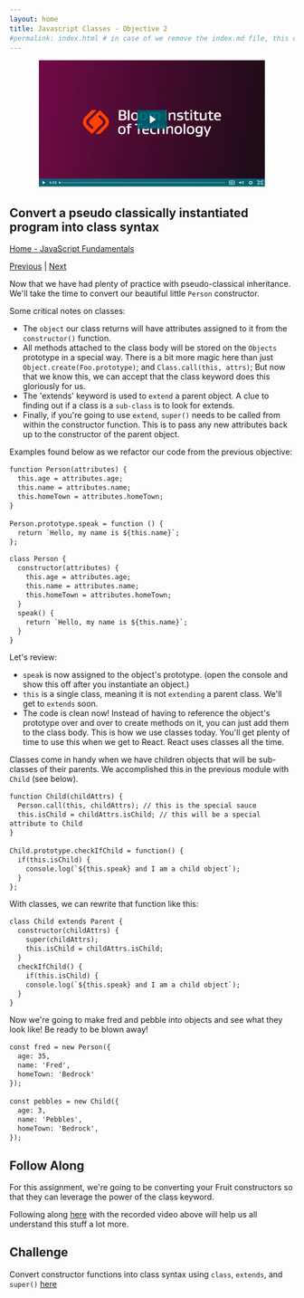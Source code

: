 ```yaml
---
layout: home
title: Javascript Classes - Objective 2 
#permalink: index.html # in case of we remove the index.md file, this doc will be the index page
---
```


<div class="row">
<div class="columnStmt" markdown="1">

<p align="center" ><a href="https://bloomtech-1.wistia.com/medias/503v2lcdiy" >
<img src="../Objects/img/Video_clip.png" width="400" height="225" style="width: 400px; height: 225px;"></a></p> 

##  Convert a pseudo classically instantiated program into class syntax  

[Home - JavaScript Fundamentals](../README.md) 

[Previous](./Object_1.md) | [Next](./Project.md)

Now that we have had plenty of practice with pseudo-classical inheritance. We'll take the time to convert our beautiful little `Person` constructor.

Some critical notes on classes:

- The `object` our class returns will have attributes assigned to it from the `constructor()` function.
- All methods attached to the class body will be stored on the `Objects` prototype in a special way. There is a bit more magic here than just `Object.create(Foo.prototype)`; and `Class.call(this, attrs)`; But now that we know this, we can accept that the class keyword does this gloriously for us.
- The 'extends' keyword is used to `extend` a parent object. A clue to finding out if a class is a `sub-class` is to look for extends.
- Finally, if you're going to use `extend`, `super()` needs to be called from within the constructor function. This is to pass any new attributes back up to the constructor of the parent object.
  
Examples found below as we refactor our code from the previous objective:

```
function Person(attributes) {
  this.age = attributes.age;
  this.name = attributes.name;
  this.homeTown = attributes.homeTown;
}

Person.prototype.speak = function () {
  return `Hello, my name is ${this.name}`;
};
```
```
class Person {
  constructor(attributes) {
    this.age = attributes.age;
    this.name = attributes.name;
    this.homeTown = attributes.homeTown;
  }
  speak() {
    return `Hello, my name is ${this.name}`;
  }
}
```
Let's review:

- `speak` is now assigned to the object's prototype. (open the console and show this off after you instantiate an object.)
- `this` is a single class, meaning it is not `extending` a parent class. We'll get to `extends` soon.
- The code is clean now! Instead of having to reference the object's prototype over and over to create methods on it, you can just add them to the class body. This is how we use classes today. You'll get plenty of time to use this when we get to React. React uses classes all the time.
  
Classes come in handy when we have children objects that will be sub-classes of their parents. We accomplished this in the previous module with `Child` (see below).

```
function Child(childAttrs) {
  Person.call(this, childAttrs); // this is the special sauce
  this.isChild = childAttrs.isChild; // this will be a special attribute to Child
}

Child.prototype.checkIfChild = function() {
  if(this.isChild) {
    console.log(`${this.speak} and I am a child object`);
  }
};
```

With classes, we can rewrite that function like this:

```
class Child extends Parent {
  constructor(childAttrs) {
    super(childAttrs);
    this.isChild = childAttrs.isChild;
  }
  checkIfChild() {
    if(this.isChild) {
    console.log(`${this.speak} and I am a child object`);
  }
}
```
Now we're going to make fred and pebble into objects and see what they look like! Be ready to be blown away!

```
const fred = new Person({
  age: 35,
  name: 'Fred',
  homeTown: 'Bedrock'
});

const pebbles = new Child({
  age: 3,
  name: 'Pebbles',
  homeTown: 'Bedrock',
});
```

## Follow Along

For this assignment, we're going to be converting your Fruit constructors so that they can leverage the power of the class keyword.

Following along [here](https://codepen.io/BloomTech/pen/QJdOJa) with the recorded video above will help us all understand this stuff a lot more.

## Challenge

Convert constructor functions into class syntax using `class`, `extends`, and `super()` [here](https://codepen.io/BloomTech/pen/pOKxme)



</div>
</div>